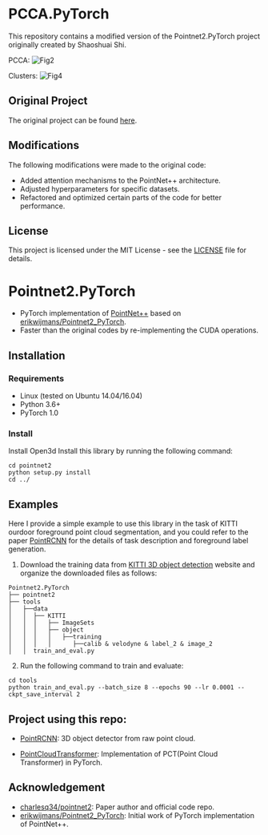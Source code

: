 # PCCA.PyTorch

This repository contains a modified version of the Pointnet2.PyTorch project originally created by Shaoshuai Shi.



PCCA:
![Fig2](https://github.com/user-attachments/assets/dfdc9571-cb5b-4a98-8be3-9013bb8203b4)



Clusters:
![Fig4](https://github.com/user-attachments/assets/618f3660-3290-4fb8-ba56-efa1778546f7)


## Original Project

The original project can be found [here](https://github.com/sshaoshuai/Pointnet2.PyTorch).

## Modifications

The following modifications were made to the original code:
- Added attention mechanisms to the PointNet++ architecture.
- Adjusted hyperparameters for specific datasets.
- Refactored and optimized certain parts of the code for better performance.

## License

This project is licensed under the MIT License - see the [LICENSE](LICENSE) file for details.



# Pointnet2.PyTorch

* PyTorch implementation of [PointNet++](https://arxiv.org/abs/1706.02413) based on [erikwijmans/Pointnet2_PyTorch](https://github.com/erikwijmans/Pointnet2_PyTorch).
* Faster than the original codes by re-implementing the CUDA operations. 

## Installation
### Requirements
* Linux (tested on Ubuntu 14.04/16.04)
* Python 3.6+
* PyTorch 1.0
  
### Install 
Install Open3d
Install this library by running the following command:

```shell
cd pointnet2
python setup.py install
cd ../
```

## Examples
Here I provide a simple example to use this library in the task of KITTI ourdoor foreground point cloud segmentation, and you could refer to the paper [PointRCNN](https://arxiv.org/abs/1812.04244) for the details of task description and foreground label generation.

1. Download the training data from [KITTI 3D object detection](http://www.cvlibs.net/datasets/kitti/eval_object.php?obj_benchmark=3d) website and organize the downloaded files as follows:
```
Pointnet2.PyTorch
├── pointnet2
├── tools
│   ├──data
│   │  ├── KITTI
│   │  │   ├── ImageSets
│   │  │   ├── object
│   │  │   │   ├──training
│   │  │   │      ├──calib & velodyne & label_2 & image_2
│   │  train_and_eval.py
```

2. Run the following command to train and evaluate:
```shell
cd tools
python train_and_eval.py --batch_size 8 --epochs 90 --lr 0.0001 --ckpt_save_interval 2
```


## Project using this repo:
* [PointRCNN](https://github.com/sshaoshuai/PointRCNN): 3D object detector from raw point cloud.

* [PointCloudTransformer](https://github.com/qinglew/PointCloudTransformer): Implementation of PCT(Point Cloud Transformer) in PyTorch.

## Acknowledgement
* [charlesq34/pointnet2](https://github.com/charlesq34/pointnet2): Paper author and official code repo.
* [erikwijmans/Pointnet2_PyTorch](https://github.com/erikwijmans/Pointnet2_PyTorch): Initial work of PyTorch implementation of PointNet++. 
